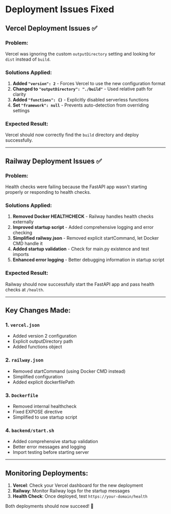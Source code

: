 # Deployment Issues Fixed

## Vercel Deployment Issues ✅

### Problem:
Vercel was ignoring the custom `outputDirectory` setting and looking for `dist` instead of `build`.

### Solutions Applied:
1. **Added `"version": 2`** - Forces Vercel to use the new configuration format
2. **Changed to `"outputDirectory": "./build"`** - Used relative path for clarity
3. **Added `"functions": {}`** - Explicitly disabled serverless functions
4. **Set `"framework": null`** - Prevents auto-detection from overriding settings

### Expected Result:
Vercel should now correctly find the `build` directory and deploy successfully.

---

## Railway Deployment Issues ✅

### Problem:
Health checks were failing because the FastAPI app wasn't starting properly or responding to health checks.

### Solutions Applied:
1. **Removed Docker HEALTHCHECK** - Railway handles health checks externally
2. **Improved startup script** - Added comprehensive logging and error checking
3. **Simplified railway.json** - Removed explicit startCommand, let Docker CMD handle it
4. **Added startup validation** - Check for main.py existence and test imports
5. **Enhanced error logging** - Better debugging information in startup script

### Expected Result:
Railway should now successfully start the FastAPI app and pass health checks at `/health`.

---

## Key Changes Made:

### 1. `vercel.json`
- Added version 2 configuration
- Explicit outputDirectory path
- Added functions object

### 2. `railway.json`  
- Removed startCommand (using Docker CMD instead)
- Simplified configuration
- Added explicit dockerfilePath

### 3. `Dockerfile`
- Removed internal healthcheck
- Fixed EXPOSE directive
- Simplified to use startup script

### 4. `backend/start.sh`
- Added comprehensive startup validation
- Better error messages and logging
- Import testing before starting server

---

## Monitoring Deployments:

1. **Vercel**: Check your Vercel dashboard for the new deployment
2. **Railway**: Monitor Railway logs for the startup messages
3. **Health Check**: Once deployed, test `https://your-domain/health`

Both deployments should now succeed! 🚀
